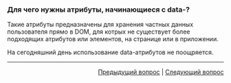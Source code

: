 ### Для чего нужны атрибуты, начинающиеся с data-?

Такие атрибуты предназначены для хранения частных данных пользователя прямо в DOM, для котрых не существует более подходящих атрибутов или элементов, на странице или в приложении.

На сегодняшний день использование data-атрибутов не поощряется.

---

<div align="right">
    <a href="3.md">Предыдущий вопрос</a> | <a href="5.md">Следующий вопрос</a>
</div>
